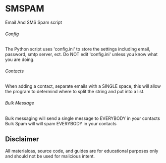 # SMSPAM
Email And SMS Spam script
###### Config
The Python script uses 'config.ini' to store the settings including email, password, smtp server, ect.
Do NOT edit 'config.ini' unless you know what you are doing.
###### Contacts
When adding a contact, separate emails with a SINGLE space, this will allow the program to determind where to split the string and put into a list.
###### Bulk Message
Bulk messaging will send a single message to EVERYBODY in your contacts
Bulk Spam will will spam EVERYBODY in your contacts

## Disclaimer
All materialcas, source code, and guides are for educational purposes only and should not be used for malicious intent.

